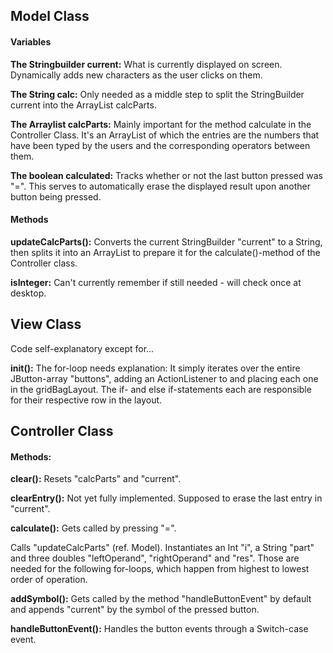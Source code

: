 ## Model Class

#### Variables

**The Stringbuilder current:**
What is currently displayed on screen. Dynamically adds new characters as the user clicks on them.

**The String calc:**
Only needed as a middle step to split the StringBuilder current into the ArrayList calcParts.

**The Arraylist calcParts:**
Mainly important for the method calculate in the Controller Class. It's an ArrayList of which the entries are the numbers that have been typed by the users and the corresponding operators between them.

**The boolean calculated:**
Tracks whether or not the last button pressed was "=". This serves to automatically erase the displayed result upon another button being pressed.

#### Methods

**updateCalcParts():**
Converts the current StringBuilder "current" to a String, then splits it into an ArrayList to prepare it for the calculate()-method of the Controller class.

**isInteger:**
Can't currently remember if still needed - will check once at desktop.


## View Class

Code self-explanatory except for...

**init():**
The for-loop needs explanation: It simply iterates over the entire JButton-array "buttons", adding an ActionListener to and placing each one in the gridBagLayout. The if- and else if-statements each are responsible for their respective row in the layout.


## Controller Class

#### Methods:

**clear():**
Resets "calcParts" and "current".

**clearEntry():**
Not yet fully implemented. Supposed to erase the last entry in "current".

**calculate():**
Gets called by pressing "=".

Calls "updateCalcParts" (ref. Model).
Instantiates an Int "i", a String "part" and three doubles "leftOperand", "rightOperand" and "res". Those are needed for the following for-loops, which happen from highest to lowest order of operation.

**addSymbol():**
Gets called by the method "handleButtonEvent" by default and appends "current" by the symbol of the pressed button.

**handleButtonEvent():**
Handles the button events through a Switch-case event.